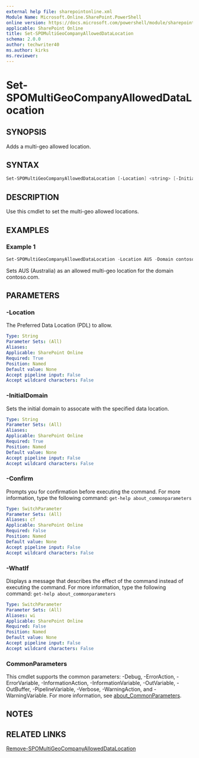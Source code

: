 ```yaml
---
external help file: sharepointonline.xml
Module Name: Microsoft.Online.SharePoint.PowerShell
online version: https://docs.microsoft.com/powershell/module/sharepoint-online/set-spomultigeocompanyalloweddatalocation
applicable: SharePoint Online
title: Set-SPOMultiGeoCompanyAllowedDataLocation
schema: 2.0.0
author: techwriter40
ms.author: kirks
ms.reviewer:
---
```


# Set-SPOMultiGeoCompanyAllowedDataLocation

## SYNOPSIS

Adds a multi-geo allowed location.

## SYNTAX

```powershell
Set-SPOMultiGeoCompanyAllowedDataLocation [-Location] <string> [-InitialDomain] <string> [-WhatIf] [-Confirm] [<CommonParameters>]
```

## DESCRIPTION

Use this cmdlet to set the multi-geo allowed locations.

## EXAMPLES

### Example 1

```powershell
Set-SPOMultiGeoCompanyAllowedDataLocation -Location AUS -Domain contoso.com
```

Sets AUS (Australia) as an allowed multi-geo location for the domain contoso.com.

## PARAMETERS

### -Location

The Preferred Data Location (PDL) to allow.

```yaml
Type: String
Parameter Sets: (All)
Aliases:
Applicable: SharePoint Online
Required: True
Position: Named
Default value: None
Accept pipeline input: False
Accept wildcard characters: False
```

### -InitialDomain

Sets the initial domain to assocate with the specified data location.

```yaml
Type: String
Parameter Sets: (All)
Aliases:
Applicable: SharePoint Online
Required: True
Position: Named
Default value: None
Accept pipeline input: False
Accept wildcard characters: False
```

### -Confirm

Prompts you for confirmation before executing the command.
For more information, type the following command: `get-help about_commonparameters`

```yaml
Type: SwitchParameter
Parameter Sets: (All)
Aliases: cf
Applicable: SharePoint Online
Required: False
Position: Named
Default value: None
Accept pipeline input: False
Accept wildcard characters: False
```

### -WhatIf

Displays a message that describes the effect of the command instead of executing the command.
For more information, type the following command: `get-help about_commonparameters`

```yaml
Type: SwitchParameter
Parameter Sets: (All)
Aliases: wi
Applicable: SharePoint Online
Required: False
Position: Named
Default value: None
Accept pipeline input: False
Accept wildcard characters: False
```

### CommonParameters

This cmdlet supports the common parameters: -Debug, -ErrorAction, -ErrorVariable, -InformationAction, -InformationVariable, -OutVariable, -OutBuffer, -PipelineVariable, -Verbose, -WarningAction, and -WarningVariable. For more information, see [about_CommonParameters](https://go.microsoft.com/fwlink/p/?LinkID=113216).

## NOTES

## RELATED LINKS

[Remove-SPOMultiGeoCompanyAllowedDataLocation](https://docs.microsoft.com/powershell/module/sharepoint-online/remove-spomultigeocompanyalloweddatalocation)
